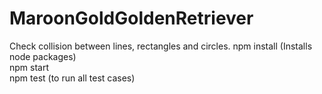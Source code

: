 # MaroonGoldGoldenRetriever
Check collision between lines, rectangles and circles.
npm install (Installs node packages) <br />
npm start <br />
npm test (to run all test cases) <br />
